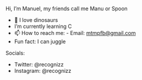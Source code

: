 Hi, I’m Manuel, my friends call me Manu or Spoon
- 🦕 I love dinosaurs
- I’m currently learning C
- 📫 How to reach me: 
        - Email: mtmpfb@gmail.com
- Fun fact: I can juggle



Socials:
- Twitter: @recognizz
- Instagram: @recognizz
